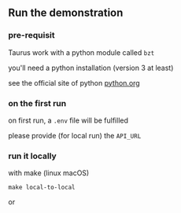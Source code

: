 ## Run the demonstration

### pre-requisit

Taurus work with a python module called `bzt`

you'll need a python installation (version 3 at least)

see the official site of python [python.org](https://www.python.org/downloads/)

### on the first run

on first run, a `.env` file will be fulfilled

please provide (for local run) the `API_URL`

### run it locally

with make (linux macOS)
```shell
make local-to-local
``` 

or
